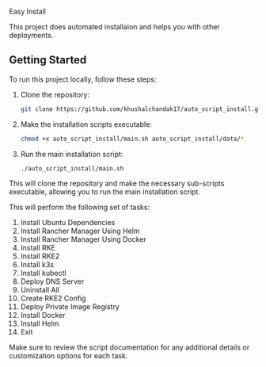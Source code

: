 Easy Install

This project does automated installaion and helps you with other deployments.

## Getting Started

To run this project locally, follow these steps:

1. Clone the repository:

    ```bash
    git clone https://github.com/khushalchandak17/auto_script_install.git
    ```

2. Make the installation scripts executable:

    ```bash
    chmod +x auto_script_install/main.sh auto_script_install/data/*
    ```

3. Run the main installation script:

    ```bash
    ./auto_script_install/main.sh
    ```

This will clone the repository and make the necessary sub-scripts executable, allowing you to run the main installation script.


This will perform the following set of tasks:

1. Install Ubuntu Dependencies
2. Install Rancher Manager Using Helm
3. Install Rancher Manager Using Docker
4. Install RKE
5. Install RKE2
6. Install k3s
7. Install kubectl
8. Deploy DNS Server
9. Uninstall All
10. Create RKE2 Config
11. Deploy Private Image Registry
12. Install Docker
13. Install Helm
14. Exit

Make sure to review the script documentation for any additional details or customization options for each task.
